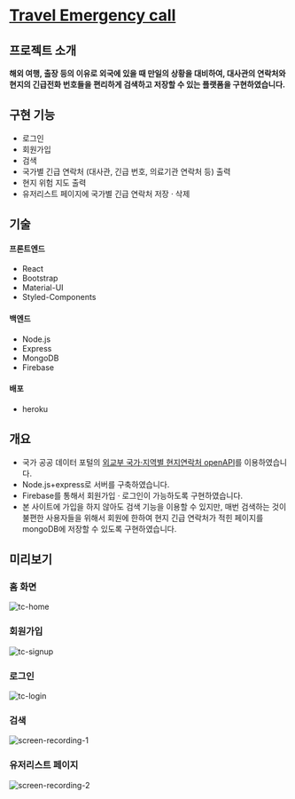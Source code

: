 # [Travel Emergency call](https://travel-call.herokuapp.com/)

## 프로젝트 소개
**해외 여행, 출장 등의 이유로 외국에 있을 때 만일의 상황을 대비하여, 대사관의 연락처와 현지의 긴급전화 번호들을 편리하게 검색하고 저장할 수 있는 플랫폼을 구현하였습니다.**

## 구현 기능
- 로그인  
- 회원가입  
- 검색  
- 국가별 긴급 연락처 (대사관, 긴급 번호, 의료기관 연락처 등) 출력  
- 현지 위험 지도 출력  
- 유저리스트 페이지에 국가별 긴급 연락처 저장 · 삭제

## 기술
#### 프론트엔드
- React  
- Bootstrap  
- Material-UI  
- Styled-Components  

#### 백엔드
- Node.js  
- Express  
- MongoDB  
- Firebase  

#### 배포
- heroku

## 개요
- 국가 공공 데이터 포털의 [외교부 국가·지역별 현지연락처 openAPI](https://www.data.go.kr/data/15076242/openapi.do)를 이용하였습니다.  
- Node.js+express로 서버를 구축하였습니다.  
- Firebase를 통해서 회원가입 · 로그인이 가능하도록 구현하였습니다.  
- 본 사이트에 가입을 하지 않아도 검색 기능을 이용할 수 있지만, 매번 검색하는 것이 불편한 사용자들을 위해서 회원에 한하여 현지 긴급 연락처가 적힌 페이지를 mongoDB에 저장할 수 있도록 구현하였습니다.  

## 미리보기  
### 홈 화면  
![tc-home](https://user-images.githubusercontent.com/96046698/209084916-e0674613-5fc1-4241-991f-34edd98d820a.png)  
  

### 회원가입  
![tc-signup](https://user-images.githubusercontent.com/96046698/209084927-3aa4d82a-82da-4dc1-b2f3-a4a719b8b877.png)     
  

### 로그인  
![tc-login](https://user-images.githubusercontent.com/96046698/209085165-ac299de6-26f1-464e-922f-2e5884741c81.png)  
  

### 검색  
![screen-recording-_1_](https://user-images.githubusercontent.com/96046698/201464993-130e6f4f-ee68-49e6-9739-17e94d84fdf4.gif)  


### 유저리스트 페이지  
![screen-recording-_2_](https://user-images.githubusercontent.com/96046698/201464773-ac5c66a8-6425-4415-909a-2f1a5553a4b0.gif)  



